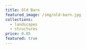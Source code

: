 ```yaml
---
title: Old Barn
featured_image: /img/old-barn.jpg
collections:
  - landscapes
  - structures
price: 0.05
featured: true
---
```

